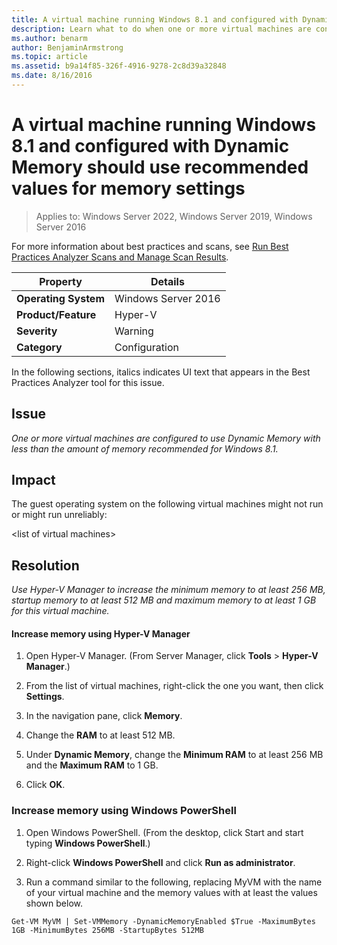 ```yaml
---
title: A virtual machine running Windows 8.1 and configured with Dynamic Memory should use recommended values for memory settings
description: Learn what to do when one or more virtual machines are configured to use Dynamic Memory with less than the amount of memory recommended for Windows 8.1.
ms.author: benarm
author: BenjaminArmstrong
ms.topic: article
ms.assetid: b9a14f85-326f-4916-9278-2c8d39a32848
ms.date: 8/16/2016
---
```

# A virtual machine running Windows 8.1 and configured with Dynamic Memory should use recommended values for memory settings

>Applies to: Windows Server 2022, Windows Server 2019, Windows Server 2016

For more information about best practices and scans, see [Run Best Practices Analyzer Scans and Manage Scan Results](/previous-versions/windows/it-pro/windows-server-2012-R2-and-2012/hh831400(v=ws.11)).

|Property|Details|
|-|-|
|**Operating System**|Windows Server 2016|
|**Product/Feature**|Hyper-V|
|**Severity**|Warning|
|**Category**|Configuration|

In the following sections, italics indicates UI text that appears in the Best Practices Analyzer tool for this issue.

## **Issue**
*One or more virtual machines are configured to use Dynamic Memory with less than the amount of memory recommended for Windows 8.1.*

## **Impact**
The guest operating system on the following virtual machines might not run or might run unreliably:

\<list of virtual machines>


## **Resolution**
*Use Hyper-V Manager to increase the minimum memory to at least 256 MB, startup memory to at least 512 MB and maximum memory to at least 1 GB for this virtual machine.*

#### Increase memory using Hyper-V Manager

1.  Open Hyper-V Manager. (From Server Manager, click **Tools** > **Hyper-V Manager**.)

2.  From the list of virtual machines, right-click the one you want, then click **Settings**.

3.  In the navigation pane, click **Memory**.

4.  Change the **RAM** to at least 512 MB.

5.  Under **Dynamic Memory**,  change the **Minimum RAM** to at least 256 MB and the **Maximum RAM** to 1 GB.

6.  Click **OK**.

### Increase memory using Windows PowerShell

1.  Open Windows PowerShell. (From the desktop, click Start and start typing **Windows PowerShell**.)

2.  Right-click **Windows PowerShell** and click **Run as administrator**.

3.  Run a command similar to the following, replacing MyVM with the name  of your virtual machine and the memory values with at least the values shown below.

```
Get-VM MyVM | Set-VMMemory -DynamicMemoryEnabled $True -MaximumBytes 1GB -MinimumBytes 256MB -StartupBytes 512MB
```
